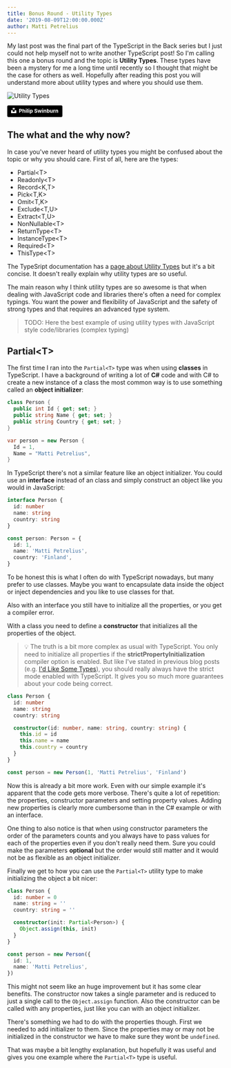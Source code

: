 ```yaml
---
title: Bonus Round - Utility Types
date: '2019-08-09T12:00:00.000Z'
author: Matti Petrelius
---
```


My last post was the final part of the TypeScript in the Back series but I just could not help myself not to write another TypeScript post! So I'm calling this one a bonus round and the topic is **Utility Types**. These types have been a mystery for me a long time until recently so I thought that might be the case for others as well. Hopefully after reading this post you will understand more about utility types and where you should use them.

![Utility Types](./utilities.jpg)

<a style="background-color:black;color:white;text-decoration:none;padding:4px 6px;font-family:-apple-system, BlinkMacSystemFont, &quot;San Francisco&quot;, &quot;Helvetica Neue&quot;, Helvetica, Ubuntu, Roboto, Noto, &quot;Segoe UI&quot;, Arial, sans-serif;font-size:12px;font-weight:bold;line-height:1.2;display:inline-block;border-radius:3px" href="https://unsplash.com/@pjswinburn?utm_medium=referral&amp;utm_campaign=photographer-credit&amp;utm_content=creditBadge" target="_blank" rel="noopener noreferrer" title="Download free do whatever you want high-resolution photos from Philip Swinburn"><span style="display:inline-block;padding:2px 3px"><svg xmlns="http://www.w3.org/2000/svg" style="height:12px;width:auto;position:relative;vertical-align:middle;top:-2px;fill:white" viewBox="0 0 32 32"><title>unsplash-logo</title><path d="M10 9V0h12v9H10zm12 5h10v18H0V14h10v9h12v-9z"></path></svg></span><span style="display:inline-block;padding:2px 3px">Philip Swinburn</span></a>

## The what and the why now?

In case you've never heard of utility types you might be confused about the topic or why you should care. First of all, here are the types:

- Partial&lt;T>
- Readonly&lt;T>
- Record&lt;K,T>
- Pick&lt;T,K>
- Omit&lt;T,K>
- Exclude&lt;T,U>
- Extract&lt;T,U>
- NonNullable&lt;T>
- ReturnType&lt;T>
- InstanceType&lt;T>
- Required&lt;T>
- ThisType&lt;T>

The TypeSript documentation has a [page about Utility Types](https://www.typescriptlang.org/docs/handbook/utility-types.html) but it's a bit concise. It doesn't really explain why utility types are so useful.

The main reason why I think utility types are so awesome is that when dealing with JavaScript code and libraries there's often a need for complex typings. You want the power and flexibility of JavaScript and the safety of strong types and that requires an advanced type system.

> TODO: Here the best example of using utility types with JavaScript style code/libraries (complex typing)

## Partial&lt;T>

The first time I ran into the `Partial<T>` type was when using **classes** in TypeScript. I have a background of writing a lot of **C#** code and with C# to create a new instance of a class the most common way is to use something called an **object initializer**:

```c#
class Person {
  public int Id { get; set; }
  public string Name { get; set; }
  public string Country { get; set; }
}

var person = new Person {
  Id = 1,
  Name = "Matti Petrelius",
}
```

In TypeScript there's not a similar feature like an object initializer. You could use an **interface** instead of an class and simply construct an object like you would in JavaScript:

```typescript
interface Person {
  id: number
  name: string
  country: string
}

const person: Person = {
  id: 1,
  name: 'Matti Petrelius',
  country: 'Finland',
}
```

To be honest this is what I often do with TypeScript nowadays, but many prefer to use classes. Maybe you want to encapsulate data inside the object or inject dependencies and you like to use classes for that.

Also with an interface you still have to initialize all the properties, or you get a compiler error.

With a class you need to define a **constructor** that initializes all the properties of the object.

> 💡 The truth is a bit more complex as usual with TypeScript. You only need to initialize all properties if the **strictPropertyInitialization** compiler option is enabled. But like I've stated in previous blog posts (e.g. [I'd Like Some Types](./id-like-some-types)), you should really always have the strict mode enabled with TypeScript. It gives you so much more guarantees about your code being correct.

```typescript
class Person {
  id: number
  name: string
  country: string

  constructor(id: number, name: string, country: string) {
    this.id = id
    this.name = name
    this.country = country
  }
}

const person = new Person(1, 'Matti Petrelius', 'Finland')
```

Now this is already a bit more work. Even with our simple example it's apparent that the code gets more verbose. There's quite a lot of repetition: the properties, constructor parameters and setting property values. Adding new properties is clearly more cumbersome than in the C# example or with an interface.

One thing to also notice is that when using constructor parameters the order of the parameters counts and you always have to pass values for each of the properties even if you don't really need them. Sure you could make the parameters **optional** but the order would still matter and it would not be as flexible as an object initializer.

Finally we get to how you can use the `Partial<T>` utility type to make initializing the object a bit nicer:

```typescript
class Person {
  id: number = 0
  name: string = ''
  country: string = ''

  constructor(init: Partial<Person>) {
    Object.assign(this, init)
  }
}

const person = new Person({
  id: 1,
  name: 'Matti Petrelius',
})
```

This might not seem like an huge improvement but it has some clear benefits. The constructor now takes a single parameter and is reduced to just a single call to the `Object.assign` function. Also the constructor can be called with any properties, just like you can with an object initializer.

There's something we had to do with the properties though. First we needed to add initializer to them. Since the properties may or may not be initialized in the constructor we have to make sure they wont be `undefined`.

That was maybe a bit lengthy explanation, but hopefully it was useful and gives you one example where the `Partial<T>` type is useful.
